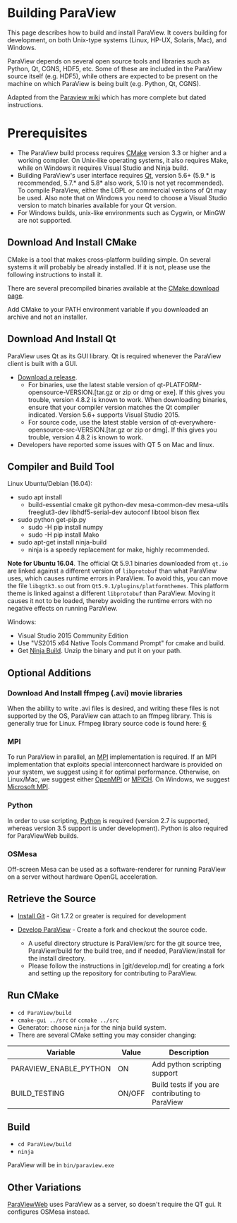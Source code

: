 Building ParaView
=================

This page describes how to build and install ParaView. It covers building for development, on both Unix-type systems (Linux, HP-UX, Solaris, Mac), and Windows.

ParaView depends on several open source tools and libraries such as Python, Qt, CGNS, HDF5, etc. Some of these are included in the ParaView source itself (e.g. HDF5), while others are expected to be present on the machine on which ParaView is being built (e.g. Python, Qt, CGNS).

Adapted from the [Paraview wiki](http://www.paraview.org/Wiki/ParaView:Build_And_Install) which has more complete but dated instructions.

Prerequisites
=============
* The ParaView build process requires [CMake](http://www.cmake.org/) version 3.3 or higher and a working compiler. On Unix-like operating systems, it also requires Make, while on Windows it requires Visual Studio and Ninja build.
* Building ParaView's user interface requires [Qt](http://www.qt.io/download-open-source/), version 5.6+ (5.9.\* is recommended, 5.7.\* and 5.8\* also work, 5.10 is not yet recommended). To compile ParaView, either the LGPL or commercial versions of Qt may be used. Also note that on Windows you need to choose a Visual Studio version to match binaries available for your Qt version.
* For Windows builds, unix-like environments such as Cygwin, or MinGW are not supported.

Download And Install CMake
--------------------------
CMake is a tool that makes cross-platform building simple. On several systems it will probably be already installed. If it is not, please use the following instructions to install it.

There are several precompiled binaries available at the [CMake download page](https://cmake.org/download/).

Add CMake to your PATH environment variable if you downloaded an archive and not an installer.

Download And Install Qt
--------------------------
ParaView uses Qt as its GUI library. Qt is required whenever the ParaView client is built with a GUI.

* [Download a release](http://download.qt.io/official_releases/qt/).
    - For binaries, use the latest stable version of qt-PLATFORM-opensource-VERSION.[tar.gz or zip or dmg or exe]. If this gives you trouble, version 4.8.2 is known to work. When downloading binaries, ensure that your compiler version matches the Qt compiler indicated. Version 5.6+ supports Visual Studio 2015.
    - For source code, use the latest stable version of qt-everywhere-opensource-src-VERSION.[tar.gz or zip or dmg]. If this gives you trouble, version 4.8.2 is known to work.
* Developers have reported some issues with QT 5 on Mac and linux.

Compiler and Build Tool
-----------------------
Linux Ubuntu/Debian (16.04):

* sudo apt install
    - build-essential cmake git python-dev mesa-common-dev mesa-utils freeglut3-dev libhdf5-serial-dev autoconf libtool bison flex
* sudo python get-pip.py
    - sudo -H pip install numpy
    - sudo -H pip install Mako
* sudo apt-get install ninja-build
    - ninja is a speedy replacement for make, highly recommended.

**Note for Ubuntu 16.04**. The official Qt 5.9.1 binaries downloaded from `qt.io`
are linked against a different version of `libprotobuf` than what ParaView uses,
which causes runtime errors in ParaView. To avoid this, you can move the file
`libqgtk3.so` out from `Qt5.9.1/plugins/platformthemes`. This platform theme is
linked against a different `libprotobuf` than ParaView. Moving it causes it not
to be loaded, thereby avoiding the runtime errors with no negative effects on
running ParaView.

Windows:

* Visual Studio 2015 Community Edition
* Use "VS2015 x64 Native Tools Command Prompt" for cmake and build.
* Get [Ninja Build](https://ninja-build.org/). Unzip the binary and put it on your path.

Optional Additions
------------------

### Download And Install ffmpeg (.avi) movie libraries

When the ability to write .avi files is desired, and writing these files is not supported by the OS, ParaView can attach to an ffmpeg library. This is generally true for Linux. Ffmpeg library source code is found here: [6](http://www.ffmpeg.org/)

### MPI
To run ParaView in parallel, an [MPI](http://www-unix.mcs.anl.gov/mpi/) implementation is required. If an MPI implementation that exploits special interconnect hardware is provided on your system, we suggest using it for optimal performance. Otherwise, on Linux/Mac, we suggest either [OpenMPI](http://www.open-mpi.org/) or [MPICH](http://www.mpich.org/). On Windows, we suggest [Microsoft MPI](https://msdn.microsoft.com/en-us/library/bb524831.aspx).

### Python
In order to use scripting, [Python](http://www.python.org/) is required (version 2.7 is supported, whereas version 3.5 support is under development).
Python is also required for ParaViewWeb builds.

### OSMesa
Off-screen Mesa can be used as a software-renderer for running ParaView on a server without hardware OpenGL acceleration.


Retrieve the Source
-------------------
* [Install Git](git/README.md) -
  Git 1.7.2 or greater is required for development

* [Develop ParaView](git/develop.md) - Create a fork and checkout the source code.
    - A useful directory structure is ParaView/src for the git source tree, ParaView/build for the build tree, and if needed, ParaView/install for the install directory.
    - Please follow the instructions in [git/develop.md] for creating a fork and setting up the repository for contributing to ParaView.

Run CMake
---------
* `cd ParaView/build`
* `cmake-gui ../src` or `ccmake ../src`
* Generator: choose `ninja` for the ninja build system.
* There are several CMake setting you may consider changing:

| Variable | Value | Description |
| -------- | ----- | ------------|
| PARAVIEW_ENABLE_PYTHON | ON | Add python scripting support |
| BUILD_TESTING | ON/OFF | Build tests if you are contributing to ParaView |


Build
-----
* `cd ParaView/build`
* `ninja`

ParaView will be in `bin/paraview.exe`

Other Variations
----------------
[ParaViewWeb](http://kitware.github.io/paraviewweb/docs/guides/os_mesa.html) uses ParaView as a server, so doesn't require the QT gui. It configures OSMesa instead.
